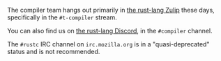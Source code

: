 The compiler team hangs out primarily in [the rust-lang Zulip][z]
these days, specifically in the `#t-compiler` stream. 

You can also find us on [the rust-lang Discord][d], in the `#compiler`
channel.

The `#rustc` IRC channel on `irc.mozilla.org` is in a
"quasi-deprecated" status and is not recommended.

[z]: https://rust-lang.zulipchat.com
[d]: https://discord.gg/rust-lang

